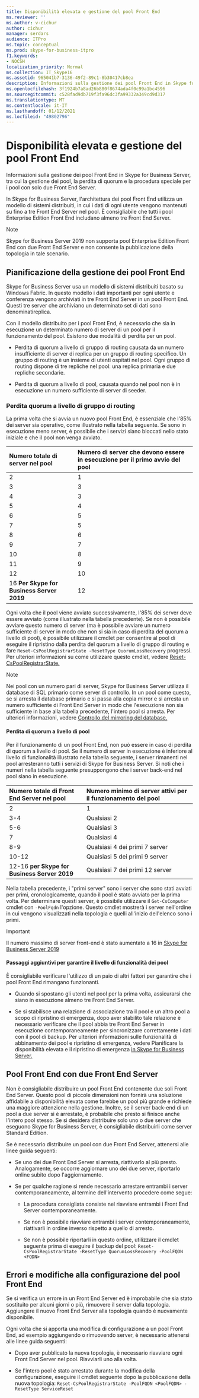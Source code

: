 ```yaml
---
title: Disponibilità elevata e gestione del pool Front End
ms.reviewer: ''
ms.author: v-cichur
author: cichur
manager: serdars
audience: ITPro
ms.topic: conceptual
ms.prod: skype-for-business-itpro
f1.keywords:
- NOCSH
localization_priority: Normal
ms.collection: IT_Skype16
ms.assetid: 965041b7-3136-49f2-89c1-8b30417cb8ea
description: Informazioni sulla gestione dei pool Front End in Skype for Business Server, tra cui la gestione dei pool, la perdita di quorum e la procedura speciale per i pool con solo due Front End Server.
ms.openlocfilehash: 3f1924b7a8ad26b880f8674ada4f0c99a1bc4596
ms.sourcegitcommit: c528fad9db719f3fa96dc3fa99332a349cd9d317
ms.translationtype: MT
ms.contentlocale: it-IT
ms.lasthandoff: 01/12/2021
ms.locfileid: "49802796"
---
```

# <a name="front-end-pool-high-availability-and-management"></a>Disponibilità elevata e gestione del pool Front End
 
Informazioni sulla gestione dei pool Front End in Skype for Business Server, tra cui la gestione dei pool, la perdita di quorum e la procedura speciale per i pool con solo due Front End Server.
  
In Skype for Business Server, l'architettura dei pool Front End utilizza un modello di sistemi distribuiti, in cui i dati di ogni utente vengono mantenuti su fino a tre Front End Server nel pool. È consigliabile che tutti i pool Enterprise Edition Front End includano almeno tre Front End Server.

> [!NOTE]
> Skype for Business Server 2019 non supporta pool Enterprise Edition Front End con due Front End Server e non consente la pubblicazione della topologia in tale scenario.
  
## <a name="planning-for-the-management-of-front-end-pools"></a>Pianificazione della gestione dei pool Front End

 Skype for Business Server usa un modello di sistemi distribuiti basato su Windows Fabric. In questo modello i dati importanti per ogni utente e conferenza vengono archiviati in tre Front End Server in un pool Front End. Questi tre server che archiviano un determinato set di dati sono denominatireplica.
  
Con il modello distribuito per i pool Front End, è necessario che sia in esecuzione un determinato numero di server di un pool per il funzionamento del pool. Esistono due modalità di perdita per un pool.
  
- Perdita di quorum a livello di gruppo di routing causata da un numero insufficiente di server di replica per un gruppo di routing specifico. Un gruppo di routing è un insieme di utenti ospitati nel pool. Ogni gruppo di routing dispone di tre repliche nel pool: una replica primaria e due repliche secondarie.
    
- Perdita di quorum a livello di pool, causata quando nel pool non è in esecuzione un numero sufficiente di server di seeder. 
    
### <a name="routing-group-level-quorum-loss"></a>Perdita quorum a livello di gruppo di routing

La prima volta che si avvia un nuovo pool Front End, è essenziale che l'85% dei server sia operativo, come illustrato nella tabella seguente. Se sono in esecuzione meno server, è possibile che i servizi siano bloccati nello stato iniziale e che il pool non venga avviato.
  
|Numero totale di server nel pool  <br/> |Numero di server che devono essere in esecuzione per il primo avvio del pool  <br/> |
|:-----|:-----|
|2   <br/> |1   <br/> |
|3   <br/> |3   <br/> |
|4   <br/> |3   <br/> |
|5   <br/> |4   <br/> |
|6   <br/> |5   <br/> |
|7   <br/> |5   <br/> |
|8   <br/> |6   <br/> |
|9   <br/> |7   <br/> |
|10    <br/> |8   <br/> |
|11   <br/> |9   <br/> |
|12   <br/> |10    <br/> |
|16 **Per Skype for Business Server 2019** <br/> |12   <br/> |


   
Ogni volta che il pool viene avviato successivamente, l'85% dei server deve essere avviato (come illustrato nella tabella precedente). Se non è possibile avviare questo numero di server (ma è possibile avviare un numero sufficiente di server in modo che non si sia in caso di perdita del quorum a livello di pool), è possibile utilizzare il cmdlet per consentire al pool di eseguire il ripristino dalla perdita del quorum a livello di gruppo di routing e fare  `Reset-CsPoolRegistrarState -ResetType QuorumLossRecovery` progressi. Per ulteriori informazioni su come utilizzare questo cmdlet, vedere [Reset-CsPoolRegistrarState.](https://docs.microsoft.com/powershell/module/skype/reset-cspoolregistrarstate?view=skype-ps) 
  
> [!NOTE]
> Nei pool con un numero pari di server, Skype for Business Server utilizza il database di SQL primario come server di controllo. In un pool come questo, se si arresta il database primario e si passa alla copia mirror e si arresta un numero sufficiente di Front End Server in modo che l'esecuzione non sia sufficiente in base alla tabella precedente, l'intero pool si arresta. Per ulteriori informazioni, vedere [Controllo del mirroring del database.](https://go.microsoft.com/fwlink/?LinkId=393672) 
  
#### <a name="pool-level-quorum-loss"></a>Perdita di quorum a livello di pool

Per il funzionamento di un pool Front End, non può essere in caso di perdita di quorum a livello di pool. Se il numero di server in esecuzione è inferiore al livello di funzionalità illustrato nella tabella seguente, i server rimanenti nel pool arresteranno tutti i servizi di Skype for Business Server. Si noti che i numeri nella tabella seguente presuppongono che i server back-end nel pool siano in esecuzione.
  
|Numero totale di Front End Server nel pool  <br/> |Numero minimo di server attivi per il funzionamento del pool  <br/> |
|:-----|:-----|
|2   <br/> |1   <br/> |
|3-4  <br/> |Qualsiasi 2  <br/> |
|5-6  <br/> |Qualsiasi 3  <br/> |
|7   <br/> |Qualsiasi 4  <br/> |
|8-9  <br/> |Qualsiasi 4 dei primi 7 server  <br/> |
|10-12  <br/> |Qualsiasi 5 dei primi 9 server  <br/> |
|12-16  **per Skype for Business Server 2019**  <br/> |Qualsiasi 7 dei primi 12 server  <br/> |
   
Nella tabella precedente, i "primi server" sono i server che sono stati avviati per primi, cronologicamente, quando il pool è stato avviato per la prima volta. Per determinare questi server, è possibile utilizzare il  `Get-CsComputer` cmdlet con `-PoolFqdn` l'opzione. Questo cmdlet mostrerà i server nell'ordine in cui vengono visualizzati nella topologia e quelli all'inizio dell'elenco sono i primi.
  
> [!IMPORTANT]
> Il numero massimo di server front-end è stato aumentato a 16 in [Skype for Business Server 2019](https://docs.microsoft.com/skypeforbusiness/plan/user-model-2019)
> 
#### <a name="additional-steps-to-ensure-pools-are-functional"></a>Passaggi aggiuntivi per garantire il livello di funzionalità dei pool

È consigliabile verificare l'utilizzo di un paio di altri fattori per garantire che i pool Front End rimangano funzionanti.
  
- Quando si spostano gli utenti nel pool per la prima volta, assicurarsi che siano in esecuzione almeno tre Front End Server.
    
- Se si stabilisce una relazione di associazione tra il pool e un altro pool a scopo di ripristino di emergenza, dopo aver stabilito tale relazione è necessario verificare che il pool abbia tre Front End Server in esecuzione contemporaneamente per sincronizzare correttamente i dati con il pool di backup. Per ulteriori informazioni sulle funzionalità di abbinamento dei pool e ripristino di emergenza, vedere Pianificare la disponibilità elevata e il ripristino di emergenza [in Skype for Business Server.](high-availability-and-disaster-recovery.md) 
    
## <a name="front-end-pool-with-two-front-end-servers"></a>Pool Front End con due Front End Server

Non è consigliabile distribuire un pool Front End contenente due soli Front End Server. Questo pool di piccole dimensioni non fornirà una soluzione affidabile a disponibilità elevata come farebbe un pool più grande e richiede una maggiore attenzione nella gestione. Inoltre, se il server back-end di un pool a due server si è arrestato, è probabile che presto si finisce anche l'intero pool stesso. Se si desidera distribuire solo uno o due server che eseguono Skype for Business Server, è consigliabile distribuirli come server Standard Edition.
  
Se è necessario distribuire un pool con due Front End Server, attenersi alle linee guida seguenti:
  
- Se uno dei due Front End Server si arresta, riattivarlo al più presto. Analogamente, se occorre aggiornare uno dei due server, riportarlo online subito dopo l'aggiornamento.
    
- Se per qualche ragione si rende necessario arrestare entrambi i server contemporaneamente, al termine dell'intervento procedere come segue:
    
  - La procedura consigliata consiste nel riavviare entrambi i Front End Server contemporaneamente. 
    
  - Se non è possibile riavviare entrambi i server contemporaneamente, riattivarli in ordine inverso rispetto a quello di arresto.
    
  - Se non è possibile riportarli in questo ordine, utilizzare il cmdlet seguente prima di eseguire il backup del pool:  `Reset-CsPoolRegistrarState -ResetType QuorumLossRecovery -PoolFQDN <FQDN>`
    
## <a name="front-end-pool-configuration-failures-and-changes"></a>Errori e modifiche alla configurazione del pool Front End

Se si verifica un errore in un Front End Server ed è improbabile che sia stato sostituito per alcuni giorni o più, rimuovere il server dalla topologia. Aggiungere il nuovo Front End Server alla topologia quando è nuovamente disponibile.
  
Ogni volta che si apporta una modifica di configurazione a un pool Front End, ad esempio aggiungendo o rimuovendo server, è necessario attenersi alle linee guida seguenti:
  
- Dopo aver pubblicato la nuova topologia, è necessario riavviare ogni Front End Server nel pool. Riavviarli uno alla volta.
    
- Se l'intero pool è stato arrestato durante la modifica della configurazione, eseguire il cmdlet seguente dopo la pubblicazione della nuova topologia:  `Reset-CsPoolRegistrarState -PoolFQDN <PoolFQDN> -ResetType ServiceReset`
    

